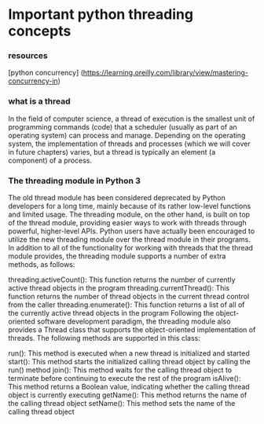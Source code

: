 # Important python threading concepts
### resources
[python concurrency] (https://learning.oreilly.com/library/view/mastering-concurrency-in)

### what is a thread
In the field of computer science, a thread of execution is the smallest unit of programming commands 
(code) that a scheduler (usually as part of an operating system) can process and manage. 
Depending on the operating system, the implementation of threads and processes 
(which we will cover in future chapters) varies, but a thread is typically an element (a component) of a process.

### The threading module in Python 3
The old thread module has been considered deprecated by Python developers for a long time, mainly because of its rather
low-level functions and limited usage. The threading module, on the other hand, is built on top of the thread module, 
providing easier ways to work with threads through powerful, higher-level APIs. Python users have actually been 
encouraged to utilize the new threading module over the thread module in their programs.
In addition to all of the functionality for working with threads that the thread module provides, the threading module supports a number of extra methods, as follows:

threading.activeCount(): This function returns the number of currently active thread objects in the program
threading.currentThread(): This function returns the number of thread objects in the current thread control from the caller
threading.enumerate(): This function returns a list of all of the currently active thread objects in the program
Following the object-oriented software development paradigm, the threading module also provides a Thread class that supports the object-oriented implementation of threads. The following methods are supported in this class:

run(): This method is executed when a new thread is initialized and started
start(): This method starts the initialized calling thread object by calling the run() method
join(): This method waits for the calling thread object to terminate before continuing to execute the rest of the program
isAlive(): This method returns a Boolean value, indicating whether the calling thread object is currently executing
getName(): This method returns the name of the calling thread object
setName(): This method sets the name of the calling thread object
